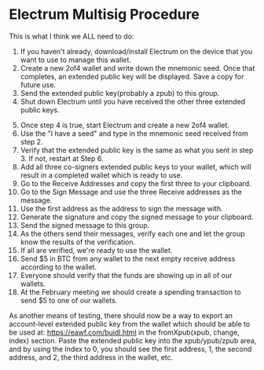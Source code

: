 # Electrum Multisig Procedure
This is what I think we ALL need to do:

1. If you haven't already, download/install Electrum on the device that you want to use to manage this wallet.
2. Create a new 2of4 wallet and write down the mnemonic seed. Once that completes, an extended public key will be displayed. Save a copy for future use.
3. Send the extended public key(probably a zpub) to this group.
4. Shut down Electrum until you have received the other three extended public keys.
 5) Once step 4 is true, start Electrum and create a new 2of4 wallet.
 6) Use the "I have a seed" and type in the mnemonic seed received from step 2.
 7) Verify that the extended public key is the same as what you sent in step 3. If not, restart at Step 6.
 8) Add all three co-signers extended public keys to your wallet, which will result in a completed wallet which is ready to use.
 9) Go to the Receive Addresses and copy the first three to your clipboard.
10) Go to the Sign Message and use the three Receive addresses as the message.
11) Use the first address as the address to sign the message with.
12) Generate the signature and copy the signed message to your clipboard.
13) Send the signed message to this group.
14) As the others send their messages, verify each one and let the group know the results of the verification.
15) If all are verified, we're ready to use the wallet.
16) Send $5 in BTC from any wallet to the next empty receive address according to the wallet.
17) Everyone should verify that the funds are showing up in all of our wallets.
18) At the February meeting we should create a spending transaction to send $5 to one of our wallets.

As another means of testing, there should now be a way to export an account-level extended public key from the wallet which should be able to be used at: https://eawf.com/buidl.html in the fromXpub(xpub, change, index) section. Paste the extended public key into the xpub/ypub/zpub area, and by using the Index to 0, you should see the first address, 1, the second address, and 2, the third address in the wallet, etc.
